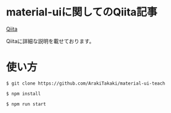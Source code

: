 # material-uiに関してのQiita記事

[Qiita](https://qiita.com/ARR/items/9910a30532ad96b4ba87)

Qiitaに詳細な説明を載せております。

# 使い方

`$ git clone https://github.com/ArakiTakaki/material-ui-teach`

`$ npm install`

`$ npm run start`
